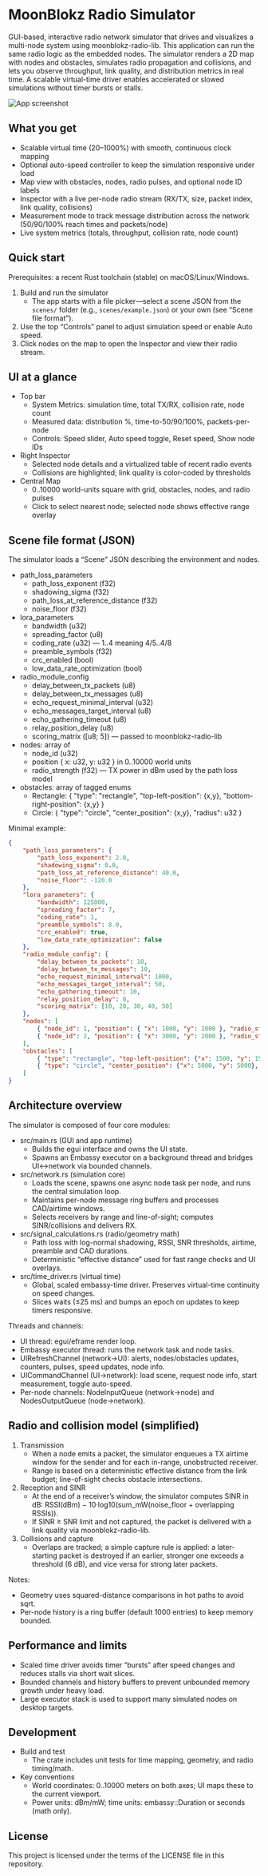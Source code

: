 # MoonBlokz Radio Simulator

GUI-based, interactive radio network simulator that drives and visualizes a multi-node system using moonblokz-radio-lib. This application can run the same radio logic as the embedded nodes. The simulator renders a 2D map with nodes and obstacles, simulates radio propagation and collisions, and lets you observe throughput, link quality, and distribution metrics in real time. A scalable virtual-time driver enables accelerated or slowed simulations without timer bursts or stalls.

![App screenshot](docs/images/screenshot1.png)

## What you get

- Scalable virtual time (20–1000%) with smooth, continuous clock mapping
- Optional auto-speed controller to keep the simulation responsive under load
- Map view with obstacles, nodes, radio pulses, and optional node ID labels
- Inspector with a live per-node radio stream (RX/TX, size, packet index, link quality, collisions)
- Measurement mode to track message distribution across the network (50/90/100% reach times and packets/node)
- Live system metrics (totals, throughput, collision rate, node count)

## Quick start

Prerequisites: a recent Rust toolchain (stable) on macOS/Linux/Windows.

1) Build and run the simulator
	- The app starts with a file picker—select a scene JSON from the `scenes/` folder (e.g., `scenes/example.json`) or your own (see “Scene file format”).
2) Use the top “Controls” panel to adjust simulation speed or enable Auto speed.
3) Click nodes on the map to open the Inspector and view their radio stream.

## UI at a glance

- Top bar
	- System Metrics: simulation time, total TX/RX, collision rate, node count
	- Measured data: distribution %, time-to-50/90/100%, packets-per-node
	- Controls: Speed slider, Auto speed toggle, Reset speed, Show node IDs
- Right Inspector
	- Selected node details and a virtualized table of recent radio events
	- Collisions are highlighted; link quality is color-coded by thresholds
- Central Map
	- 0..10000 world-units square with grid, obstacles, nodes, and radio pulses
	- Click to select nearest node; selected node shows effective range overlay

## Scene file format (JSON)

The simulator loads a “Scene” JSON describing the environment and nodes.

- path_loss_parameters
	- path_loss_exponent (f32)
	- shadowing_sigma (f32)
	- path_loss_at_reference_distance (f32)
	- noise_floor (f32)
- lora_parameters
	- bandwidth (u32)
	- spreading_factor (u8)
	- coding_rate (u32) — 1..4 meaning 4/5..4/8
	- preamble_symbols (f32)
	- crc_enabled (bool)
	- low_data_rate_optimization (bool)
- radio_module_config
	- delay_between_tx_packets (u8)
	- delay_between_tx_messages (u8)
	- echo_request_minimal_interval (u32)
	- echo_messages_target_interval (u8)
	- echo_gathering_timeout (u8)
	- relay_position_delay (u8)
	- scoring_matrix ([u8; 5]) — passed to moonblokz-radio-lib
- nodes: array of
	- node_id (u32)
	- position { x: u32, y: u32 } in 0..10000 world units
	- radio_strength (f32) — TX power in dBm used by the path loss model
- obstacles: array of tagged enums
	- Rectangle: { "type": "rectangle", "top-left-position": {x,y}, "bottom-right-position": {x,y} }
	- Circle: { "type": "circle", "center_position": {x,y}, "radius": u32 }

Minimal example:

```json
{
	"path_loss_parameters": {
		"path_loss_exponent": 2.0,
		"shadowing_sigma": 0.0,
		"path_loss_at_reference_distance": 40.0,
		"noise_floor": -120.0
	},
	"lora_parameters": {
		"bandwidth": 125000,
		"spreading_factor": 7,
		"coding_rate": 1,
		"preamble_symbols": 8.0,
		"crc_enabled": true,
		"low_data_rate_optimization": false
	},
	"radio_module_config": {
		"delay_between_tx_packets": 10,
		"delay_between_tx_messages": 10,
		"echo_request_minimal_interval": 1000,
		"echo_messages_target_interval": 50,
		"echo_gathering_timeout": 10,
		"relay_position_delay": 0,
		"scoring_matrix": [10, 20, 30, 40, 50]
	},
	"nodes": [
		{ "node_id": 1, "position": { "x": 1000, "y": 1000 }, "radio_strength": 14.0 },
		{ "node_id": 2, "position": { "x": 3000, "y": 2000 }, "radio_strength": 14.0 }
	],
	"obstacles": [
		{ "type": "rectangle", "top-left-position": {"x": 1500, "y": 1500}, "bottom-right-position": {"x": 2500, "y": 2500} },
		{ "type": "circle", "center_position": {"x": 5000, "y": 5000}, "radius": 400 }
	]
}
```

## Architecture overview

The simulator is composed of four core modules:

- src/main.rs (GUI and app runtime)
	- Builds the egui interface and owns the UI state.
	- Spawns an Embassy executor on a background thread and bridges UI↔network via bounded channels.
- src/network.rs (simulation core)
	- Loads the scene, spawns one async node task per node, and runs the central simulation loop.
	- Maintains per-node message ring buffers and processes CAD/airtime windows.
	- Selects receivers by range and line-of-sight; computes SINR/collisions and delivers RX.
- src/signal_calculations.rs (radio/geometry math)
	- Path loss with log-normal shadowing, RSSI, SNR thresholds, airtime, preamble and CAD durations.
	- Deterministic “effective distance” used for fast range checks and UI overlays.
- src/time_driver.rs (virtual time)
	- Global, scaled embassy-time driver. Preserves virtual-time continuity on speed changes.
	- Slices waits (≤25 ms) and bumps an epoch on updates to keep timers responsive.

Threads and channels:

- UI thread: egui/eframe render loop.
- Embassy executor thread: runs the network task and node tasks.
- UIRefreshChannel (network→UI): alerts, nodes/obstacles updates, counters, pulses, speed updates, node info.
- UICommandChannel (UI→network): load scene, request node info, start measurement, toggle auto-speed.
- Per-node channels: NodeInputQueue (network→node) and NodesOutputQueue (node→network).

## Radio and collision model (simplified)

1) Transmission
	 - When a node emits a packet, the simulator enqueues a TX airtime window for the sender and for each in-range, unobstructed receiver.
	 - Range is based on a deterministic effective distance from the link budget; line-of-sight checks obstacle intersections.
2) Reception and SINR
	 - At the end of a receiver’s window, the simulator computes SINR in dB:
		 RSSI(dBm) − 10·log10(sum_mW(noise_floor + overlapping RSSIs)).
	 - If SINR ≥ SNR limit and not captured, the packet is delivered with a link quality via moonblokz-radio-lib.
3) Collisions and capture
	 - Overlaps are tracked; a simple capture rule is applied: a later-starting packet is destroyed if an earlier, stronger one exceeds a threshold (6 dB), and vice versa for strong later packets.

Notes:
- Geometry uses squared-distance comparisons in hot paths to avoid sqrt.
- Per-node history is a ring buffer (default 1000 entries) to keep memory bounded.

## Performance and limits

- Scaled time driver avoids timer “bursts” after speed changes and reduces stalls via short wait slices.
- Bounded channels and history buffers to prevent unbounded memory growth under heavy load.
- Large executor stack is used to support many simulated nodes on desktop targets.

## Development

- Build and test
	- The crate includes unit tests for time mapping, geometry, and radio timing/math.
- Key conventions
	- World coordinates: 0..10000 meters on both axes; UI maps these to the current viewport.
	- Power units: dBm/mW; time units: embassy::Duration or seconds (math only).

## License

This project is licensed under the terms of the LICENSE file in this repository.
